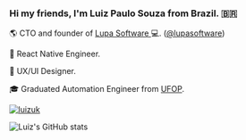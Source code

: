 ### Hi my friends, I'm Luiz Paulo Souza from Brazil. 🇧🇷


🌎 CTO and founder of <a href='https://lupa.software'> Lupa Software </a>  💻. (<a href='https://github.com/lupasoftware'>@lupasoftware</a>)

📲  React Native Engineer.

🎩 UX/UI Designer.




🎓 Graduated Automation Engineer from  <a href='https://ufop.br'>UFOP</a>.

[![luizuk](https://github-readme-stats.vercel.app/api/top-langs/?username=luizuk&hide=html&layout=compact&theme=dracula&show_icons=true)](https://github.com/luizuk/)


![Luiz's GitHub stats](https://github-readme-stats.vercel.app/api?username=luizuk&show_icons=true&theme=dracula)



<!--
**luizuk/luizuk** is a ✨ _special_ ✨ repository because its `README.md` (this file) appears on your GitHub profile.

Here are some ideas to get you started:


⚡ React Native Engineer.
⚡ UX/UI Designer.



- 🔭 I’m currently working on ...
- 🌱 I’m currently learning ...
- 👯 I’m looking to collaborate on ...
- 🤔 I’m looking for help with ...
- 💬 Ask me about ...
- 📫 How to reach me: ...
- 😄 Pronouns: ...
- ⚡ Fun fact: ...
-->
